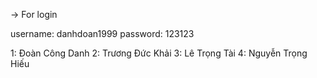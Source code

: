 -> For login

username: danhdoan1999
password: 123123

1: Đoàn Công Danh
2: Trương Đức Khải
3: Lê Trọng Tài
4: Nguyễn Trọng Hiếu

